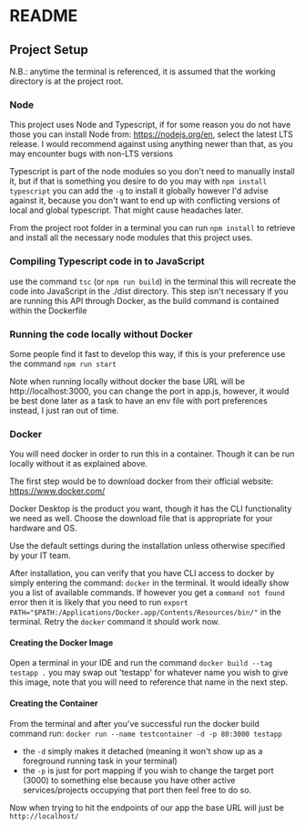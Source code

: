 # README

## Project Setup

N.B.: anytime the terminal is referenced, it is assumed that the working directory is at the project root.

### Node

This project uses Node and Typescript, if for some reason you do not have those you can install Node from:
https://nodejs.org/en, select the latest LTS release. I would recommend against using anything newer than that, as you may encounter bugs with non-LTS versions

Typescript is part of the node modules so you don't need to manually install it, but if that is something you desire to do you may with `npm install typescript` you can add the `-g` to install it globally however I'd advise against it, because you don't want to end up with conflicting versions of local and global typescript. That might cause headaches later.

From the project root folder in a terminal you can run `npm install` to retrieve and install all the necessary node modules that this project uses. 

### Compiling Typescript code in to JavaScript
use the command `tsc` (or `npm run build`) in the terminal this will recreate the code into JavaScript in the ./dist directory.
This step isn't necessary if you are running this API through Docker, as the build command is contained within the Dockerfile

### Running the code locally without Docker
Some people find it fast to develop this way, if this is your preference use the command `npm run start`

Note when running locally without docker the base URL will be http://localhost:3000, you can change the port in app.js, however, it would be best done later as a task to have an env file with port preferences instead, I just ran out of time.
### Docker
You will need docker in order to run this in a container.  Though it can be run locally without it as explained above.

The first step would be to download docker from their official website:
https://www.docker.com/

Docker Desktop is the product you want, though it has the CLI functionality we need as well. Choose the download file that is appropriate for your hardware and OS.

Use the default settings during the installation unless otherwise specified by your IT team.

After installation, you can verify that you have CLI access to docker by simply entering the command: `docker` in the terminal.  It would ideally show you a list of available commands.
If however you get a `command not found` error then it is likely that you need to run `export PATH="$PATH:/Applications/Docker.app/Contents/Resources/bin/"` in the terminal. Retry the `docker` command it should work now.

#### Creating the Docker Image
Open a terminal in your IDE and run the command `docker build --tag testapp .` you may swap out 'testapp' for whatever name you wish to give this image, note that you will need to reference that name in the next step.

#### Creating the Container
From the terminal and after you've successful run the docker build command run:
`docker run --name testcontainer -d -p 80:3000 testapp`

- the `-d` simply makes it detached (meaning it won't show up as a foreground running task in your terminal)
- the `-p` is just for port mapping if you wish to change the target port (3000) to something else because you have other active services/projects occupying that port then feel free to do so.

Now when trying to hit the endpoints of our app the base URL will just be `http://localhost/`





